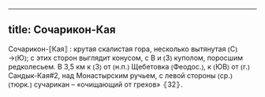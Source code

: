 
---
title: Сочарикон-Кая
---
Сочарикон-⟦Кая⟧
: крутая скалистая гора, несколько вытянутая ⦅С⦆→⦅Ю⦆; с этих сторон выглядит конусом, с В и ⦅З⦆ куполом, поросшим редколесьем. В 3,5 км к ⦅З⦆ от ⦅н.п.⦆ Щебетовка ⦅Феодос.⦆, к ⦅ЮВ⦆ от ⦅г.⦆ Сандык-Кая#2, над Монастырским ручьем, с левой стороны ⦅ср.⦆ ⦅тюрк.⦆ сучарикан – «очищающий от грехов» ⦃З2⦄.
